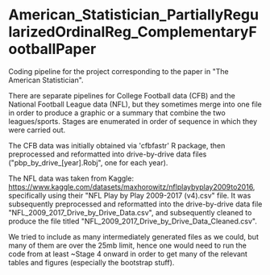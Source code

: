 # American_Statistician_PartiallyRegularizedOrdinalReg_ComplementaryFootballPaper

Coding pipeline for the project corresponding to the paper in "The American Statistician".

There are separate pipelines for College Football data (CFB) and the National Football League data (NFL), but they sometimes merge into one file in order to produce a graphic or a summary that combine the two leagues/sports. Stages are enumerated in order of sequence in which they were carried out.

The CFB data was initially obtained via 'cfbfastr' R package, then preprocessed and reformatted into drive-by-drive data files ("pbp_by_drive_[year].Robj", one for each year).

The NFL data was taken from Kaggle: https://www.kaggle.com/datasets/maxhorowitz/nflplaybyplay2009to2016, specifically using their "NFL Play by Play 2009-2017 (v4).csv" file. It was subsequently preprocessed and reformatted into the drive-by-drive data file "NFL_2009_2017_Drive_by_Drive_Data.csv", and subsequently cleaned to produce the file titled "NFL_2009_2017_Drive_by_Drive_Data_Cleaned.csv".

We tried to include as many intermediately generated files as we could, but many of them are over the 25mb limit, hence one would need to run the code from at least ~Stage 4 onward in order to get many of the relevant tables and figures (especially the bootstrap stuff).
